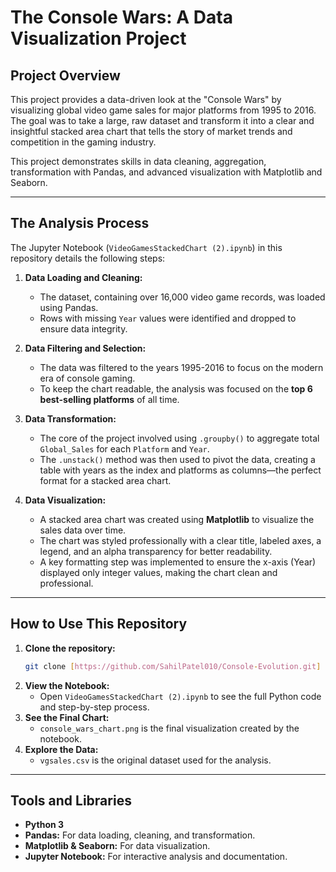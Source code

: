 # The Console Wars: A Data Visualization Project

## Project Overview

This project provides a data-driven look at the "Console Wars" by visualizing global video game sales for major platforms from 1995 to 2016. The goal was to take a large, raw dataset and transform it into a clear and insightful stacked area chart that tells the story of market trends and competition in the gaming industry.

This project demonstrates skills in data cleaning, aggregation, transformation with Pandas, and advanced visualization with Matplotlib and Seaborn.

---

## The Analysis Process

The Jupyter Notebook (`VideoGamesStackedChart (2).ipynb`) in this repository details the following steps:

1.  **Data Loading and Cleaning:**
    * The dataset, containing over 16,000 video game records, was loaded using Pandas.
    * Rows with missing `Year` values were identified and dropped to ensure data integrity.

2.  **Data Filtering and Selection:**
    * The data was filtered to the years 1995-2016 to focus on the modern era of console gaming.
    * To keep the chart readable, the analysis was focused on the **top 6 best-selling platforms** of all time.

3.  **Data Transformation:**
    * The core of the project involved using `.groupby()` to aggregate total `Global_Sales` for each `Platform` and `Year`.
    * The `.unstack()` method was then used to pivot the data, creating a table with years as the index and platforms as columns—the perfect format for a stacked area chart.

4.  **Data Visualization:**
    * A stacked area chart was created using **Matplotlib** to visualize the sales data over time.
    * The chart was styled professionally with a clear title, labeled axes, a legend, and an alpha transparency for better readability.
    * A key formatting step was implemented to ensure the x-axis (Year) displayed only integer values, making the chart clean and professional.

---

## How to Use This Repository

1.  **Clone the repository:**
    ```bash
    git clone [https://github.com/SahilPatel010/Console-Evolution.git]
    ```
2.  **View the Notebook:**
    * Open `VideoGamesStackedChart (2).ipynb` to see the full Python code and step-by-step process.
3.  **See the Final Chart:**
    * `console_wars_chart.png` is the final visualization created by the notebook.
4.  **Explore the Data:**
    * `vgsales.csv` is the original dataset used for the analysis.

---

## Tools and Libraries

* **Python 3**
* **Pandas:** For data loading, cleaning, and transformation.
* **Matplotlib & Seaborn:** For data visualization.
* **Jupyter Notebook:** For interactive analysis and documentation.
